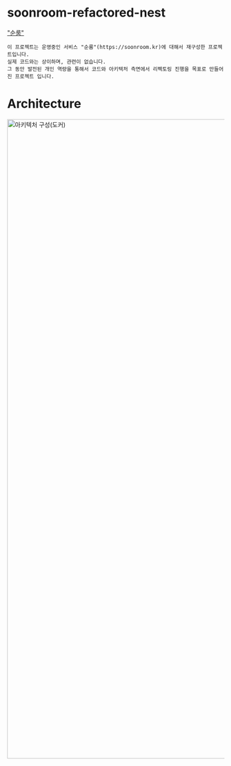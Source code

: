 # soonroom-refactored-nest

["순룸"](https://soonroom.kr)

```
이 프로젝트는 운영중인 서비스 "순룸"(https://soonroom.kr)에 대해서 재구성한 프로젝트입니다.
실제 코드와는 상이하며, 관련이 없습니다.
그 동안 발전된 개인 역량을 통해서 코드와 아키텍처 측면에서 리펙토링 진행을 목표로 만들어진 프로젝트 입니다.
```
# Architecture
<img width="1481" alt="아키텍처 구성(도커)" src="https://github.com/nebulayoon/soonroom-refactored-nest/assets/88534125/21307355-c94c-4d11-87bf-4309627af627">
